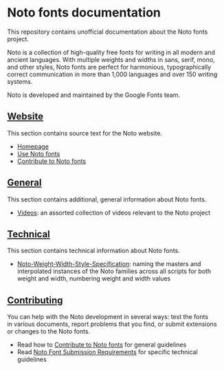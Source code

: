 # Noto fonts documentation

This repository contains unofficial documentation about the Noto fonts project.

Noto is a collection of high-quality free fonts for writing in all modern and ancient languages. With multiple weights and widths in sans, serif, mono, and other styles, Noto fonts are perfect for harmonious, typographically correct communication in more than 1,000 languages and over 150 writing systems.

Noto is developed and maintained by the Google Fonts team.

## [Website](/noto-docs/tree/main/src/website)

This section contains source text for the Noto website.

- [Homepage](/blob/main/src/website/homepage.md)
- [Use Noto fonts](/blob/main/src/website/use.md)
- [Contribute to Noto fonts](/blob/main/src/website/contribute.md)

## [General](/noto-docs/tree/main/src/general)

This section contains additional, general information about Noto fonts.

- [Videos](/blob/main/src/general/videos.md): an assorted collection of videos relevant to the Noto project


## [Technical](/noto-docs/tree/main/src/technical)

This section contains technical information about Noto fonts.

- [Noto-Weight-Width-Style-Specification](/blob/main/src/technical/Noto-Weight-Width-Style-Specification.md): naming the masters and interpolated instances of the Noto families across all scripts for both weight and width, numbering weight and width values

## [Contributing](./CONTRIBUTING.md)

You can help with the Noto development in several ways: test the fonts in various documents, report problems that you find, or submit extensions or changes to the Noto fonts.

- Read how to [Contribute to Noto fonts](/blob/main/src/website/contribute.md) for general guidelines
- Read [Noto Font Submission Requirements](/blob/main/src/technical/Noto–Font-Submission-Requirements.md) for specific technical guidelines
